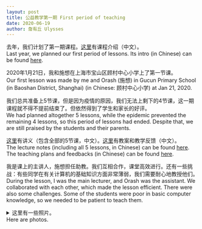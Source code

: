 ```yaml
---
layout: post
title: 公益教学第一期 First period of teaching 
date: 2020-06-19
author: 詹有丘 Ulysses
---
```


去年，我们计划了第一期课程。[这里][intro]有课程介绍（中文）。<br/>
Last year, we planned our first period of lessons.
Its intro (in Chinese) can be found [here][intro].

2020年1月21日，我和施想在上海市宝山区顾村中心小学上了第一节课。<br/>
Our first lesson was made by me and Orash (施想)
in Gucun Primary School (in Baoshan District, Shanghai)
(in Chinese: 顾村中心小学) at Jan 21, 2020.

我们总共准备上5节课，但是因为疫情的原因，我们无法上剩下的4节课，这一期课程就不得不提前结束了。但依然得到了学生和家长的好评。<br/>
We had planned altogether 5 lessons,
while the epidemic prevented the remaining 4 lessons,
so this period of lessons had ended.
Despite that, we are still praised by the students and their parents.

[这里][lecture_notes]有讲义（包含全部的5节课，中文）。[这里][plan_feedbacks]有教案和教学反馈（中文）。<br/>
The lecture notes (including all 5 lessons, in Chinese)
can be found [here][lecture_notes].
The teaching plans and feedbacks (in Chinese) can be found [here][plan_feedbacks].

我是课上的主讲人，施想担任助教。我们互相合作，课堂高效进行。还有一些挑战：有些同学在有关计算机的基础知识方面非常薄弱，我们需要耐心地教授他们。<br/>
During the lesson, I was the main lecturer, and Orash was the assistant.
We collaborated with each other, which made the lesson efficient.
There were also some challenges. Some of the students were poor in basic computer knowledge,
so we needed to be patient to teach them.

<details>
<summary>
这里有一些照片。<br/>
Here are photos.
</summary>
{% for i in (1..4) %}
<img src="https://github.com/littleturings/first_gucun/raw/master/photos/00{{ i }}.jpg" alt="00{{ i }}">
{% endfor %}
</details>

[intro]: https://github.com/littleturings/first_gucun/blob/master/intro/20191212%E7%AC%AC%E4%B8%80%E6%9C%9F%E9%A1%BE%E6%9D%91%E4%B8%AD%E5%BF%83%E5%B0%8F%E5%AD%A6.pdf
[lecture_notes]: https://github.com/littleturings/first_gucun/blob/master/lecture_notes/%E7%AC%AC%E4%B8%80%E6%9C%9F%E8%AE%B2%E4%B9%89.pdf
[plan_feedbacks]: https://github.com/littleturings/first_gucun/blob/master/plans/%E7%AC%AC%E4%B8%80%E6%9C%9F%E6%95%99%E6%A1%88.ods

